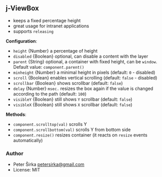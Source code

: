## j-ViewBox

- keeps a fixed percentage height
- great usage for intranet applications
- supports `releasing`

__Configuration__:

- `height` {Number} a percentage of height
- `disabled` {Boolean} optional, can disable a content with the layer
- `parent` {String} optional, a container with fixed height, can be `window`. Default value: `component.parent()`
- `minheight` {Number} a minimal height in pixels (default: `0` - disabled)
- `scroll` {Boolean} enables vertical scrolling (default: `false` - disabled)
- `scrollbar` {Boolean} shows scrollbar (default: `false`)
- `delay` {Number} `msec.` resizes the box again if the value is changed according to the path (default: `100`)
- `visibleY` {Boolean} still shows `Y` scrollbar (default: `false`)
- `visibleX` {Boolean} still shows `X` scrollbar (default: `false`)

__Methods__:

- `component.scrolltop(val)` scrolls Y
- `component.scrollbottom(val)` scrolls Y from bottom side
- `component.resize()` resizes container (it reacts on `resize` events automatically)

### Author

- Peter Širka <petersirka@gmail.com>
- License: MIT